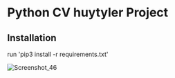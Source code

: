 # Python CV huytyler Project

## Installation
run 'pip3 install -r requirements.txt'

![Screenshot_46](https://github.com/HuyTyler15/python-CV-huytyler-project/assets/14306398/24e71c20-7800-4c43-a898-4ed25f82508a)

